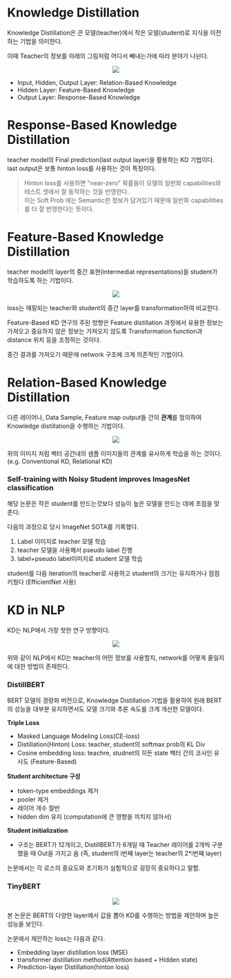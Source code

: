 # Knowledge Distillation
Knowledge Distillation은 큰 모델(teacher)에서 작은 모델(student)로 지식을 이전하는 기법을 의미한다.

이때 Teacher의 정보를 아래의 그림처럼 어디서 빼내는가에 따라 분야가 나뉜다.

<div align="center">
    <img src="https://github.com/user-attachments/assets/9adba450-2114-4bec-9b8a-4de02c764a9c"/>
</div>

- Input, Hidden, Output Layer: Relation-Based Knowledge
- Hidden Layer: Feature-Based Knowledge
- Output Layer: Response-Based Knowledge


# Response-Based Knowledge Distillation
teacher model의 Final prediction(last output layer)을 활용하는 KD 기법이다. <br>
last output은 보통 hinton loss를 사용하는 것이 특징이다. 
> Hinton loss를 사용하면 "near-zero" 확률들이 모델의 일반화 capabilities와 테스트 셋에서 잘 동작하는 것을 반영한다. <br>
이는 Soft Prob 에는 Semantic한 정보가 담겨있기 때문에 일반화 capabilities를 더 잘 반영한다는 뜻이다.

# Feature-Based Knowledge Distillation
teacher model의 layer의 중간 표현(intermediat representations)을 student가 학습하도록 하는 기법이다.

<div align="center">
<img src="https://github.com/user-attachments/assets/14022e44-b0c8-42e3-98b7-322d94c08a92"/>
</div>

loss는 매핑되는 teacher와 student의 중간 layer를 transformation하여 비교한다.

Feature-Based KD 연구의 주된 방향은 Feature distillation 과정에서 유용한 정보는 가져오고 중요하지 않은 정보는 가져오지 않도록 Transformation function과 distance 위치 등을 조정하는 것이다.

중간 결과를 가져오기 때문에 network 구조에 크게 의존적인 기법이다.

# Relation-Based Knowledge Distillation
다른 레이어나, Data Sample, Feature map output들  간의 **관계**를 정의하여 Knowledge distillation을 수행하는 기법이다.

<div align="center">
<img src="https://github.com/user-attachments/assets/8692ee25-455e-475b-9192-e35373628c20"/>
</div>

위의 이미지 처럼 벡터 공간내의 샘플 이미지들의 관계를 유사하게 학습을 하는 것이다.
(e.g. Conventional KD, Relational KD)

### Self-training with Noisy Student improves ImagesNet classification
해당 논문은 작은 student를 만드는것보다 성능이 높은 모델을 만드는 데에 초점을 맞춘다.

다음의 과정으로 당시 ImageNet SOTA를 기록했다.
1. Label 이미지로 teacher 모델 학습
2. teacher 모델을 사용해서 pseudo label 진행
3. label+pseudo label이미지로 student 모델 학습

student를 다음 iteration의 teacher로 사용하고 student의 크기는 유지하거나 점점 키웠다 (EfficientNet 사용)

# KD in NLP
KD는 NLP에서 가장 핫한 연구 방향이다.

<div align="center">
<img src="https://github.com/user-attachments/assets/74bffac4-20af-400e-95a8-4bafbe2a7dd5"/>
</div>

위와 같이 NLP에서 KD는 teacher의 어떤 정보를 사용할지, network를 어떻게 줄일지에 대한 방법이 존재한다.

### DistillBERT
BERT 모델의 경량화 버전으로, Knowledge Distillation 기법을 활용하여 원래 BERT의 성능을 대부분 유지하면서도 모델 크기와 추론 속도를 크게 개선한 모델이다.

**Triple Loss**
- Masked Language Modeling Loss(CE-loss)
- Distillation(Hinton) Loss: teacher, student의 softmax prob의 KL Div
- Cosine embedding loss: teachre, studnet의 히든 state 벡터 간의 코사인 유사도 (Feature-Based)


**Student architecture 구성**
- token-type embeddings 제거
- pooler 제거
- 레이어 개수 절반
- hidden dim 유지 (computation에 큰 영향을 끼치지 않아서)

**Student initialization**
- 구조는 BERT가 12개이고, DistillBERT가 6개일 때 Teacher 레이어를 2개씩 구분했을 때 Out을 가지고 옴 
(즉, student의 i번째 layer는 teacher의 2*i번째 layer)

논문에서는 각 로스의 중요도와 초기화가 실험적으로 굉장히 중요하다고 말함.


### TinyBERT

<div align="center">
<img src="https://github.com/user-attachments/assets/b599bdaf-7cd7-4303-94d9-a471793747b7"/>
</div>

본 논문은 BERT의 다양한 layer에서 값을 뽑아 KD를 수행하는 방법을 제안하며 높은 성능을 보인다.

논문에서 제안하는 loss는 다음과 같다. <br>
- Embedding layer distillation loss (MSE)
- transformer distillation method(Attention based + Hidden state)
- Prediction-layer Distillation(hinton loss)


